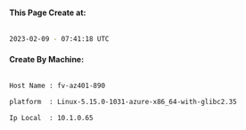 
   
#### This Page Create at:

```bash

2023-02-09 - 07:41:18 UTC

```

#### Create By Machine:

```bash

Host Name : fv-az401-890

platform  : Linux-5.15.0-1031-azure-x86_64-with-glibc2.35

Ip Local  : 10.1.0.65

```

